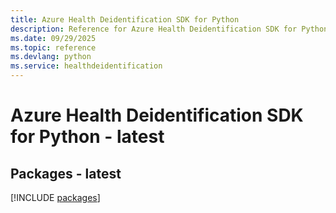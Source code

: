 ```yaml
---
title: Azure Health Deidentification SDK for Python
description: Reference for Azure Health Deidentification SDK for Python
ms.date: 09/29/2025
ms.topic: reference
ms.devlang: python
ms.service: healthdeidentification
---
```

# Azure Health Deidentification SDK for Python - latest
## Packages - latest
[!INCLUDE [packages](health-deidentification-index.md)]